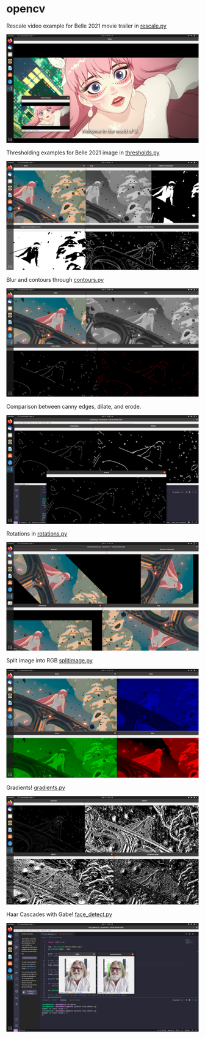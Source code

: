 # opencv

Rescale video example for Belle 2021 movie trailer in [rescale.py](https://github.com/verneh/opencv/blob/main/rescale.py)

![Rescaled Belle](https://github.com/verneh/opencv/blob/main/images/rescale.png)

Thresholding examples for Belle 2021 image in [thresholds.py](https://github.com/verneh/opencv/blob/main/thresholds.py)

![Example Thresholds](https://github.com/verneh/opencv/blob/main/images/thresholds.png)

Blur and contours through [contours.py](https://github.com/verneh/opencv/blob/main/contours.py)

![Example Blur](https://github.com/verneh/opencv/blob/main/images/contours.png)

Comparison between canny edges, dilate, and erode.

![Example Canny](https://github.com/verneh/opencv/blob/main/images/canny.png)

Rotations in [rotations.py](https://github.com/verneh/opencv/blob/main/transformations.py)

![Rotations](https://github.com/verneh/opencv/blob/main/images/rotation.png)

Split image into RGB [splitimage.py](https://github.com/verneh/opencv/blob/main/splitimage.py)

![Split Image](https://github.com/verneh/opencv/blob/main/images/splitimage.png)

Gradients! [gradients.py](https://github.com/verneh/opencv/blob/main/gradients.py)

![Gradients](https://github.com/verneh/opencv/blob/main/images/gradients.png)

Haar Cascades with Gabe! [face_detect.py](https://github.com/verneh/opencv/blob/main/face_detect.py)

![Haar with Gabe](https://github.com/verneh/opencv/blob/main/images/haar_gabe.png)
